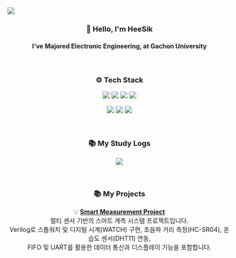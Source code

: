 <img src="https://capsule-render.vercel.app/api?type=waving&color=dfbcf7&height=150&section=header&fontSize=50&fontColor=FFFFFF" />

<!-- 소개 -->
<h3 align="center">👋 Hello, I'm <strong>HeeSik</strong></h3>
<h4 align="center">I've Majored Electronic Engineering, at Gachon University</h4>

<br>

<!-- 기술 스택 -->
<h3 align="center">⚙️ Tech Stack</h3> 
<p align="center">
  <img src="https://img.shields.io/badge/Verilog-1E90FF?style=for-the-badge&logo=verilog&logoColor=white"/>
  <img src="https://img.shields.io/badge/SystemVerilog-7B68EE?style=for-the-badge&logo=verilog&logoColor=white"/>
  <img src="https://img.shields.io/badge/Python-3776AB?style=for-the-badge&logo=python&logoColor=white"/>
  <img src="https://img.shields.io/badge/C-00599C?style=for-the-badge&logo=c&logoColor=white"/>
</p>
<p align="center">
  <img src="https://img.shields.io/badge/Git-F05032?style=for-the-badge&logo=git&logoColor=white"/>
  <img src="https://img.shields.io/badge/Jira-0052CC?style=for-the-badge&logo=jira&logoColor=white"/>
  <img src="https://img.shields.io/badge/Linear-5E6AD2?style=for-the-badge&logo=linear&logoColor=white"/>
</p>

<br>

<!-- 블로그 링크 -->
<h3 align="center">📚 My Study Logs</h3> 
<p align="center">
  <a href="https://www.notion.so/he_sik2-log-222ecb5e8c768050923ccc4934ae517c" target="_blank">
    <img src="https://img.shields.io/badge/Notion Blog-he_sik2 log-black?style=for-the-badge&logo=notion&logoColor=white"/>
  </a>
</p>

<br/>

<h3 align="center">📚 My Projects</h3> 
<div align="center">

💡 <a href="https://github.com/heesik-kwon/Smart-Measurement-Project" target="_blank"><strong>Smart Measurement Project</strong></a><br>
멀티 센서 기반의 스마트 계측 시스템 프로젝트입니다.<br>
Verilog로 스톱워치 및 디지털 시계(WATCH) 구현, 초음파 거리 측정(HC-SR04), 온습도 센서(DHT11) 연동,<br>
FIFO 및 UART를 활용한 데이터 통신과 디스플레이 기능을 포함합니다.


</div>
